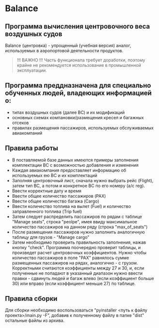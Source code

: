 # Balance
## Программа вычисления центровочного веса воздушных судов

Balance (центровка) - упрощенный (учебная версия) аналог, используемых в аэропортовой деятельности продуктов.
> !!! ВАЖНО !!!
Часть функционала требует доработки, поэтому крайне не рекомендуется использование в промышленной эксплуатации.

## Программа преддназначена для специально обученных людей, владеющих информацией о:
- типах воздушных судов (далее ВС) и их модификаций
- основных схемах компановки/размещения кресел и багажных отсеков
- правилах размещения пассажиров, используемых обслуживаемых авиакомпаний

## Правила работы

- В поставляемой базе данных имеются примеры заполнения комплектации ВС с возможностью добавления и изменения
- Каждая авиакомпания предоставляет информацию об используемых ею ВС и их комплектаций
- Заполняя центровочный лист, сначала нужно выбрать рейс (Flight), затем тип ВС, а потом и конкретное ВС по его номеру (a/c reg).
- Ввести корректные дату и время
- Ввести общее количество пассажиров (PAX)
- Ввести общее количество багажа (Cargo)
- Ввести количество топлива на вылет (Fuel) и количество заправленного топлива (Trip fuel)
- Затем следует распределить пассажиров по рядам с таблице "Manage seats", строка "peolpe", имея ввиду максимальное количество пассажиров на данном ряду (строка "max_of_seats")
- После размещения пассажиров нужно заполнить аналогичную таблицу для грузов - "Manage cargo"
- Затем необходимо проверить правильность заполнения, нажав кнопку "check". Программа поочередно проверит таблицы, и произведет расчет центровочных коэффициентов. Нужно чтобы количество пассажиров в поле "PAX" равнялось сумме размещенных пассажиров на рядах, аналогично - с грузом. Корректными считаются коэффициенты между 27 и 30, и, если полученные не попадают в указанный диапазон нужно ввести правки - сдвинуть людей и багаж влево (если коэффициент больше 30) или вправо (если коэффициент меньше 27) по таблице.

## Правила сборки

Для сборки необходимо воспользоваться "pyinstaller <путь к файлу проекта>/main.py -F", добавив к полученному файлу в папке "dist" остальные файлы из архива. 

